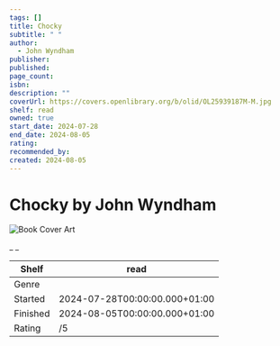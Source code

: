 ```yaml
---
tags: []
title: Chocky
subtitle: " "
author:
  - John Wyndham
publisher: 
published: 
page_count: 
isbn: 
description: ""
coverUrl: https://covers.openlibrary.org/b/olid/OL25939187M-M.jpg
shelf: read
owned: true
start_date: 2024-07-28
end_date: 2024-08-05
rating: 
recommended_by: 
created: 2024-08-05
---
```


# Chocky by John Wyndham

![Book Cover Art](https://covers.openlibrary.org/b/olid/OL25939187M-M.jpg)

_ _

| Shelf | read |
| --- | --- |
| Genre |  |
| Started | 2024-07-28T00:00:00.000+01:00 |
| Finished | 2024-08-05T00:00:00.000+01:00 |
| Rating | /5 |

